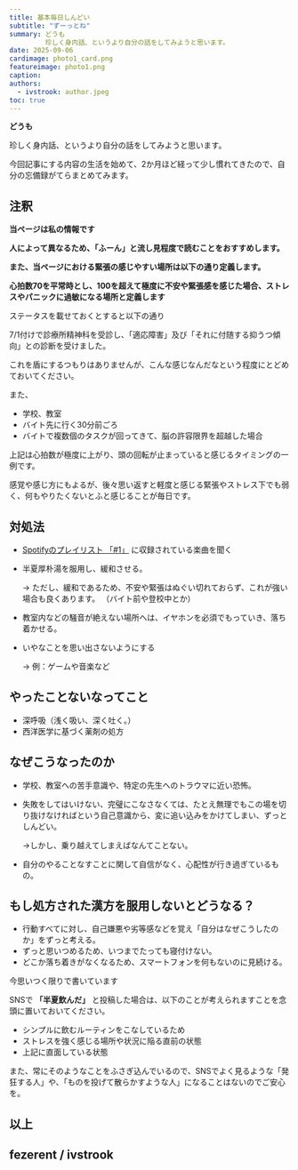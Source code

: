 ```yaml
---
title: 基本毎日しんどい
subtitle: "ずーっとね"
summary: どうも
         珍しく身内話、というより自分の話をしてみようと思います。
date: 2025-09-06
cardimage: photo1_card.png
featureimage: photo1.png
caption: 
authors:  
  - ivstrook: author.jpeg
toc: true
---
```

**どうも**

珍しく身内話、というより自分の話をしてみようと思います。

今回記事にする内容の生活を始めて、2か月ほど経って少し慣れてきたので、自分の忘備録がてらまとめてみます。

## 注釈
 **当ページは私の情報です**
 
 **人によって異なるため、「ふーん」と流し見程度で読むことをおすすめします。**
 
 **また、当ページにおける緊張の感じやすい場所は以下の通り定義します。**
 
 **心拍数70を平常時とし、100を超えて極度に不安や緊張感を感じた場合、ストレスやパニックに過敏になる場所と定義します**

ステータスを載せておくとすると以下の通り

7/1付けで診療所精神科を受診し、「適応障害」及び「それに付随する抑うつ傾向」との診断を受けました。

これを盾にするつもりはありませんが、こんな感じなんだなという程度にとどめておいてください。

また、
* 学校、教室
* バイト先に行く30分前ごろ
* バイトで複数個のタスクが回ってきて、脳の許容限界を超越した場合

上記は心拍数が極度に上がり、頭の回転が止まっていると感じるタイミングの一例です。

感覚や感じ方にもよるが、後々思い返すと軽度と感じる緊張やストレス下でも弱く、何もやりたくないとふと感じることが毎日です。

## 対処法

* [Spotifyのプレイリスト 「#1」](https://open.spotify.com/playlist/2taiT6FPv43kJR8GpyfWH9?si=-BFL1Xb4SiyM8Swn6lYQGA) に収録されている楽曲を聞く
* 半夏厚朴湯を服用し、緩和させる。

   -> ただし、緩和であるため、不安や緊張はぬぐい切れておらず、これが強い場合も良くあります。
   （バイト前や登校中とか）

* 教室内などの騒音が絶えない場所へは、イヤホンを必須でもっていき、落ち着かせる。
* いやなことを思い出さないようにする

   -> 例：ゲームや音楽など

## やったことないなってこと

* 深呼吸（浅く吸い、深く吐く。）
* 西洋医学に基づく薬剤の処方

## なぜこうなったのか

* 学校、教室への苦手意識や、特定の先生へのトラウマに近い恐怖。
* 失敗をしてはいけない、完璧にこなさなくては、たとえ無理でもこの場を切り抜けなければという自己意識から、変に追い込みをかけてしまい、ずっとしんどい。

   ->しかし、乗り越えてしまえばなんてことない。
* 自分のやることなすことに関して自信がなく、心配性が行き過ぎているもの。

## もし処方された漢方を服用しないとどうなる？

* 行動すべてに対し、自己嫌悪や劣等感などを覚え「自分はなぜこうしたのか」をずっと考える。
* ずっと思いつめるため、いつまでたっても寝付けない。
* どこか落ち着きがなくなるため、スマートフォンを何もないのに見続ける。


今思いつく限りで書いています

SNSで **「半夏飲んだ」** と投稿した場合は、以下のことが考えられますことを念頭に置いておいてください。
* シンプルに飲むルーティンをこなしているため
* ストレスを強く感じる場所や状況に陥る直前の状態
* 上記に直面している状態

また、常にそのようなことをふさぎ込んでいるので、SNSでよく見るような「発狂する人」や、「ものを投げて散らかすような人」になることはないのでご安心を。

## 以上
## fezerent / ivstrook